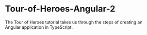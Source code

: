 # Tour-of-Heroes-Angular-2
The Tour of Heroes tutorial takes us through the steps of creating an Angular application in TypeScript.
